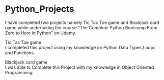 # Python_Projects
I have completed two projects namely Tic Tac Toe game and Blackjack card game while undertaking the course "The Complete Python Bootcamp From Zero to Hero in Python" on Udemy.

Tic Tac Toe game
<br>
I completed this project using my knowledge on Python Data Types,Loops and Functions.

Blackjack card game
<br>
I was able to Complete this Project with my knowledge in Object Oriented Programming.
